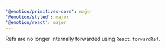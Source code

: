 ```yaml
---
'@emotion/primitives-core': major
'@emotion/styled': major
'@emotion/react': major
---
```


Refs are no longer internally forwarded using `React.forwardRef`.
